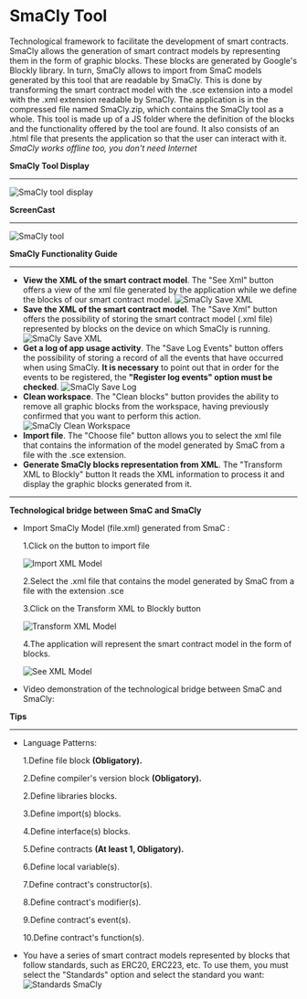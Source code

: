**SmaCly Tool**
================
Technological framework to facilitate the development of smart contracts. SmaCly allows the generation of smart contract models by representing them in the form of graphic blocks. These blocks are generated by Google's Blockly library. In turn, SmaCly allows to import from SmaC models generated by this tool that are readable by SmaCly. This is done by transforming the smart contract model with the .sce extension into a model with the .xml extension readable by SmaCly. The application is in the compressed file named SmaCly.zip, which contains the SmaCly tool as a whole. This tool is made up of a JS folder where the definition of the blocks and the functionality offered by the tool are found. It also consists of an .html file that presents the application so that the user can interact with it.
*SmaCly works offline too, you don't need Internet*

**SmaCly Tool Display**
_______________

![SmaCly tool display](https://github.com/KybeleResearch/SmaC/blob/main/SmaCly/Videos/SmaCly_Introduction.gif)

**ScreenCast**
_______________

![SmaCly tool](https://github.com/KybeleResearch/SmaC/blob/main/SmaCly/Images/SmaCly.jpg)


**SmaCly Functionality Guide**
_______________________
* **View the XML of the smart contract model**. The "See Xml" button offers a view of the xml file generated by the application while we define the blocks of our smart contract model.
![SmaCly Save XML](https://github.com/KybeleResearch/SmaC/blob/main/SmaCly/Videos/SmaCly_SeeXML.gif)
* **Save the XML of the smart contract model**. The "Save Xml" button offers the possibility of storing the smart contract model (.xml file) represented by blocks on the device on which SmaCly is running.
![SmaCly Save XML](https://github.com/KybeleResearch/SmaC/blob/main/SmaCly/Videos/SmaClY_SaveXML.gif)
* **Get a log of app usage activity**. The "Save Log Events" button offers the possibility of storing a record of all the events that have occurred when using SmaCly. **It is necessary** to point out that in order for the events to be registered, the **"Register log events" option must be checked**.
![SmaCly Save Log](https://github.com/KybeleResearch/SmaC/blob/main/SmaCly/Videos/SmaCly_SaveLog.gif)
* **Clean workspace**. The "Clean blocks" button provides the ability to remove all graphic blocks from the workspace, having previously confirmed that you want to perform this action.
 ![SmaCly Clean Workspace](https://github.com/KybeleResearch/SmaC/blob/main/SmaCly/Videos/SmaCly_CleanBlocks.gif)
* **Import file**. The "Choose file" button allows you to select the xml file that contains the information of the model generated by SmaC from a file with the .sce extension.
* **Generate SmaCly blocks representation from XML**. The "Transform XML to Blockly" button It reads the XML information to process it and display the graphic blocks generated from it.
_______________

**Technological bridge between SmaC and SmaCly**

* Import SmaCly Model (file.xml) generated from SmaC :

  1.Click on the button to import file 

  ![Import XML Model](https://github.com/KybeleResearch/SmaC/blob/main/SmaCly/Images/SmaCly_import.jpg)

  2.Select the .xml file that contains the model generated by SmaC from a file with the extension .sce

  3.Click on the Transform XML to Blockly button
  
  ![Transform XML Model](https://github.com/KybeleResearch/SmaC/blob/main/SmaCly/Images/SmaCly_import1.JPG)

  4.The application will represent the smart contract model in the form of blocks.

  ![See XML Model](https://github.com/KybeleResearch/SmaC/blob/main/SmaCly/Images/SmaCly_import2.JPG)
  
* Video demonstration of the technological bridge between SmaC and SmaCly:


**Tips**
________________________
* Language Patterns:

  1.Define file block **(Obligatory).**
  
  2.Define compiler's version block **(Obligatory).**

  2.Define libraries blocks.
  
  3.Define import(s) blocks.
  
  4.Define interface(s) blocks.

  5.Define contracts **(At least 1, Obligatory).**

  6.Define local variable(s).

  7.Define contract's constructor(s).

  8.Define contract's modifier(s).

  9.Define contract's event(s).

  10.Define contract's function(s).

* You have a series of smart contract models represented by blocks that follow standards, such as ERC20, ERC223, etc. To use them, you must select the "Standards" option and select the standard you want:
  ![Standards SmaCly](https://github.com/CristianGM23/SmacBlockly/blob/master/Images/SmaCly_standards.jpg.png)

